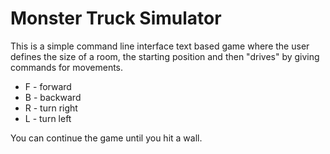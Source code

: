 # Monster Truck Simulator

This is a simple command line interface text based game where the user defines the size of a room, the starting position and then "drives" by giving commands for movements.

- F - forward
- B - backward
- R - turn right
- L - turn left

You can continue the game until you hit a wall.
